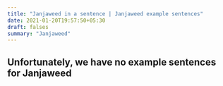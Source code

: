 ```yaml
---
title: "Janjaweed in a sentence | Janjaweed example sentences"
date: 2021-01-20T19:57:50+05:30
draft: falses
summary: "Janjaweed"
---
```

## Unfortunately, we have no example sentences for Janjaweed                 
